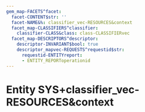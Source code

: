 ```yaml
---
gem_map-FACETS^facet:
  facet-CONTENT$str: ''
  facet-NAME&%: classifier_vec-RESOURCES&context
  facet_map-CLASSIFIERS^classifier:
    classifier-CLASS&class: class-CLASSIFIERvec
  facet_map-DESCRIPTORS^descriptor:
    descriptor-INVARIANT$bool: true
    descriptor_mapvec-REQUESTS^requestid$str:
      requestid-ENTITYreport:
      - ENTITY_REPORToperationid
---
```

# Entity SYS+classifier_vec-RESOURCES&context

